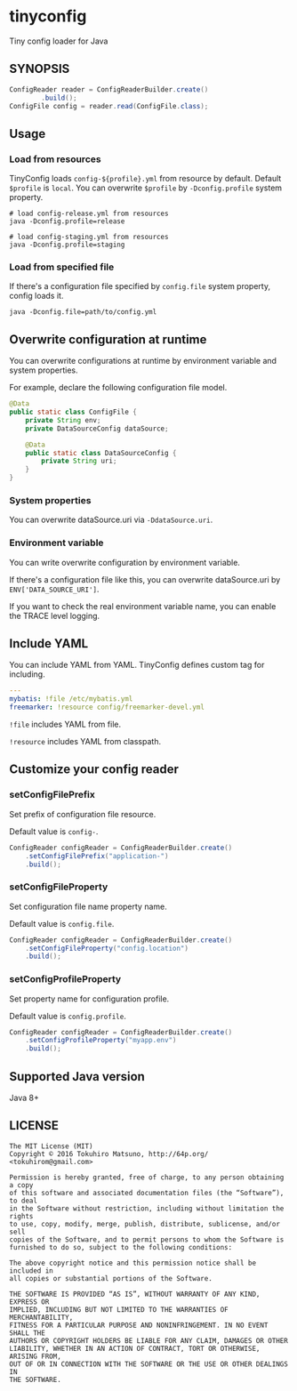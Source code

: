 # tinyconfig

Tiny config loader for Java

## SYNOPSIS

```java
ConfigReader reader = ConfigReaderBuilder.create()
        .build();
ConfigFile config = reader.read(ConfigFile.class);
```

## Usage

### Load from resources

TinyConfig loads `config-${profile}.yml` from resource by default.
Default `$profile` is `local`. You can overwrite `$profile` by `-Dconfig.profile`
system property.

    # load config-release.yml from resources
    java -Dconfig.profile=release

    # load config-staging.yml from resources
    java -Dconfig.profile=staging

### Load from specified file

If there's a configuration file specified by `config.file` system property,
config loads it.

    java -Dconfig.file=path/to/config.yml

## Overwrite configuration at runtime

You can overwrite configurations at runtime by environment variable and
system properties.

For example, declare the following configuration file model.

```java
@Data
public static class ConfigFile {
    private String env;
    private DataSourceConfig dataSource;

    @Data
    public static class DataSourceConfig {
        private String uri;
    }
}
```

### System properties

You can overwrite dataSource.uri via `-DdataSource.uri`.

### Environment variable

You can write overwrite configuration by environment variable.

If there's a configuration file like this, you can overwrite dataSource.uri by
`ENV['DATA_SOURCE_URI']`.

If you want to check the real environment variable name, you can enable the TRACE level
logging.

## Include YAML

You can include YAML from YAML. TinyConfig defines custom tag for including.

```yaml
---
mybatis: !file /etc/mybatis.yml
freemarker: !resource config/freemarker-devel.yml
```

`!file` includes YAML from file.

`!resource` includes YAML from classpath.

## Customize your config reader

### setConfigFilePrefix

Set prefix of configuration file resource.

Default value is `config-`.

```java
ConfigReader configReader = ConfigReaderBuilder.create()
    .setConfigFilePrefix("application-")
    .build();
```

### setConfigFileProperty

Set configuration file name property name.

Default value is `config.file`.

```java
ConfigReader configReader = ConfigReaderBuilder.create()
    .setConfigFileProperty("config.location")
    .build();
```

### setConfigProfileProperty

Set property name for configuration profile.

Default value is `config.profile`.

```java
ConfigReader configReader = ConfigReaderBuilder.create()
    .setConfigProfileProperty("myapp.env")
    .build();
```

## Supported Java version

Java 8+

## LICENSE

    The MIT License (MIT)
    Copyright © 2016 Tokuhiro Matsuno, http://64p.org/ <tokuhirom@gmail.com>
    
    Permission is hereby granted, free of charge, to any person obtaining a copy
    of this software and associated documentation files (the “Software”), to deal
    in the Software without restriction, including without limitation the rights
    to use, copy, modify, merge, publish, distribute, sublicense, and/or sell
    copies of the Software, and to permit persons to whom the Software is
    furnished to do so, subject to the following conditions:
    
    The above copyright notice and this permission notice shall be included in
    all copies or substantial portions of the Software.
    
    THE SOFTWARE IS PROVIDED “AS IS”, WITHOUT WARRANTY OF ANY KIND, EXPRESS OR
    IMPLIED, INCLUDING BUT NOT LIMITED TO THE WARRANTIES OF MERCHANTABILITY,
    FITNESS FOR A PARTICULAR PURPOSE AND NONINFRINGEMENT. IN NO EVENT SHALL THE
    AUTHORS OR COPYRIGHT HOLDERS BE LIABLE FOR ANY CLAIM, DAMAGES OR OTHER
    LIABILITY, WHETHER IN AN ACTION OF CONTRACT, TORT OR OTHERWISE, ARISING FROM,
    OUT OF OR IN CONNECTION WITH THE SOFTWARE OR THE USE OR OTHER DEALINGS IN
    THE SOFTWARE.


